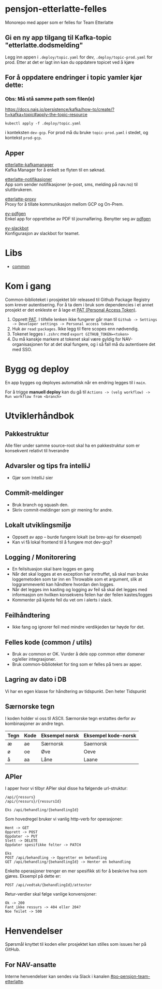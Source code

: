 # pensjon-etterlatte-felles

Monorepo med apper som er felles for Team Etterlatte

## Gi en ny app tilgang til Kafka-topic "etterlatte.dodsmelding"
Legg inn appen i `.deploy/topic.yaml` for dev, `.deploy/topic-prod.yaml` for prod. Etter at det er lagt inn
kan du oppdatere topicet ved å kjøre 

## For å oppdatere endringer i topic yamler kjør dette:
### Obs: Må stå samme path som filen(e)
https://docs.nais.io/persistence/kafka/how-to/create/?h=kafka+topic#apply-the-topic-resource
```
kubectl apply -f .deploy/topic.yaml
```

i konteksten `dev-gcp`. For prod må du bruke `topic-prod.yaml` i stedet, og kontekst
`prod-gcp`.


## Apper

[etterlatte-kafkamanager](apps/etterlatte-kafkamanager) \
Kafka Manager for å enkelt se flyten til en søknad.

[etterlatte-notifikasjoner](apps/etterlatte-notifikasjoner) \
App som sender notifikasjoner (e-post, sms, melding på nav.no) til sluttbrukeren.

[etterlatte-proxy](apps/etterlatte-proxy) \
Proxy for å tillate kommunikasjon mellom GCP og On-Prem.

[ey-pdfgen](apps/ey-pdfgen) \
Enkel app for opprettelse av PDF til journalføring. Benytter seg av [pdfgen](https://github.com/navikt/pdfgen)

[ey-slackbot](apps/ey-slackbot) \
Konfigurasjon av slackbot for teamet.

# Libs

- [common](common)


# Kom i gang

Common-biblioteket i prosjektet blir released til Github Package Registry som krever autentisering. For å ta dem i bruk som dependencies i et annet prosjekt er det enkleste er å lage et [PAT (Personal Access Token)](https://github.com/settings/tokens).

1. Opprett [PAT](https://github.com/settings/tokens). I tilfelle lenken ikke fungerer går man til `Github -> Settings -> Developer settings -> Personal access tokens`
2. Huk av `read:packages`. Ikke legg til flere scopes enn nødvendig.
3. Tokenet legges i `.zshrc` med `export GITHUB_TOKEN=<token>`
4. Du må kanskje markere at tokenet skal være gyldig for NAV-organisasjonen for at det skal fungere, og i så fall må du autentisere det med SSO.


# Bygg og deploy

En app bygges og deployes automatisk når en endring legges til i `main`. 

For å trigge **manuell deploy** kan du gå til `Actions -> (velg workflow) -> Run workflow from <branch>`


# Utviklerhåndbok
## Pakkestruktur
Alle filer under samme source-root skal ha en pakkestruktur som er konsekvent relativt til hverandre

## Advarsler og tips fra intelliJ
* Gjør som IntelliJ sier
## Commit-meldinger
* Bruk branch og squash den.
* Skriv commit-meldinger som gir mening for andre.

## Lokalt utviklingsmiljø
* Oppsett av app – burde fungere lokalt (se brev-api for eksempel)
* Kan vi få lokal frontend til å fungere mot dev-gcp?

## Logging / Monitorering
* En feilsituasjon skal bare logges en gang
* Når det skal logges at en exception har inntruffet, så skal man bruke loggemetoden som tar inn en Throwable som et 
argument, slik at loggrammeverkt kan håndtere hvordan den logges.
* Når det legges inn kasting og logging av feil så skal det legges med informasjon om hvilken konsekvens feilen har der
feilen kastes/logges 
* Kommenter på kjente feil du vet om i alerts i slack.

## Feilhåndtering
* Ikke fang og ignorer feil med mindre verdikjeden tar høyde for det.

## Felles kode (common / utils)
* Bruk av common er OK. Vurder å dele opp common etter domener og/eller integrasjoner.
* Bruk common-biblioteket for ting som er felles på tvers av apper.

## Lagring av dato i DB
Vi har en egen klasse for håndtering av tidspunkt. Den heter Tidspunkt

## Særnorske tegn
I koden holder vi oss til ASCII. Særnorske tegn erstattes derfor av kombinasjoner av andre tegn.

| Tegn | Kode | Eksempel norsk | Eksempel kode-norsk |
|------|------|----------------|---------------------|
| æ    | ae   | Særnorsk       | Saernorsk           |
| ø    | oe   | Øve            | Oeve                |
| å    | aa   | Låne           | Laane               |

## APIer
I apper hvor vi tilbyr APIer skal disse ha følgende url-struktur:
```
/api/{ressurs}
/api/{ressurs}/{ressursId}

Eks /api/behandling/{behandlingId}
```

Som hovedregel bruker vi vanlig http-verb for operasjoner:
```
Hent -> GET
Opprett -> POST
Oppdater -> PUT
Slett -> DELETE
Oppdater spesifikke felter -> PATCH

Eks 
POST /api/behandling -> Oppretter en behandling
GET /api/behandling/{behandlingId} -> Henter en behandling
```

Enkelte operasjoner trenger en mer spesifikk sti for å beskrive hva som gjøres. Eksempl på dette er:

```
POST /api/vedtak/{behandlingId}/attester
```

Retur-verdier skal følge vanlige konvensjoner:
```
Ok -> 200
Fant ikke ressurs -> 404 eller 204?
Noe feilet -> 500
```

# Henvendelser

Spørsmål knyttet til koden eller prosjektet kan stilles som issues her på GitHub.


## For NAV-ansatte

Interne henvendelser kan sendes via Slack i kanalen [#po-pensjon-team-etterlatte](https://nav-it.slack.com/archives/C01KJ597UAU).
